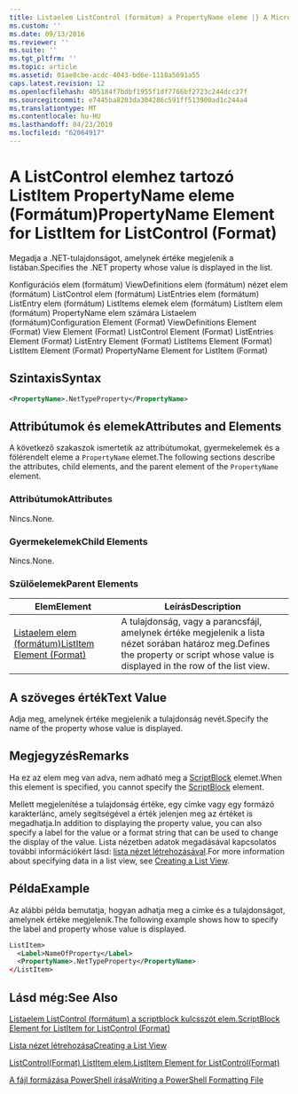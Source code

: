```yaml
---
title: Listaelem ListControl (formátum) a PropertyName eleme |} A Microsoft Docs
ms.custom: ''
ms.date: 09/13/2016
ms.reviewer: ''
ms.suite: ''
ms.tgt_pltfrm: ''
ms.topic: article
ms.assetid: 01ae8cbe-acdc-4043-bd6e-1118a5691a55
caps.latest.revision: 12
ms.openlocfilehash: 405184f7bdbf1955f1df7766bf2723c244dcc27f
ms.sourcegitcommit: e7445ba8203da304286c591ff513900ad1c244a4
ms.translationtype: MT
ms.contentlocale: hu-HU
ms.lasthandoff: 04/23/2019
ms.locfileid: "62064917"
---
```

# <a name="propertyname-element-for-listitem-for-listcontrol-format"></a><span data-ttu-id="0fc8a-102">A ListControl elemhez tartozó ListItem PropertyName eleme (Formátum)</span><span class="sxs-lookup"><span data-stu-id="0fc8a-102">PropertyName Element for ListItem for ListControl (Format)</span></span>

<span data-ttu-id="0fc8a-103">Megadja a .NET-tulajdonságot, amelynek értéke megjelenik a listában.</span><span class="sxs-lookup"><span data-stu-id="0fc8a-103">Specifies the .NET property whose value is displayed in the list.</span></span>

<span data-ttu-id="0fc8a-104">Konfigurációs elem (formátum) ViewDefinitions elem (formátum) nézet elem (formátum) ListControl elem (formátum) ListEntries elem (formátum) ListEntry elem (formátum) ListItems elemek elem (formátum) ListItem elem (formátum) PropertyName elem számára Listaelem (formátum)</span><span class="sxs-lookup"><span data-stu-id="0fc8a-104">Configuration Element (Format) ViewDefinitions Element (Format) View Element (Format) ListControl Element (Format) ListEntries Element (Format) ListEntry Element (Format) ListItems Element (Format) ListItem Element (Format) PropertyName Element for ListItem (Format)</span></span>

## <a name="syntax"></a><span data-ttu-id="0fc8a-105">Szintaxis</span><span class="sxs-lookup"><span data-stu-id="0fc8a-105">Syntax</span></span>

```xml
<PropertyName>.NetTypeProperty</PropertyName>
```

## <a name="attributes-and-elements"></a><span data-ttu-id="0fc8a-106">Attribútumok és elemek</span><span class="sxs-lookup"><span data-stu-id="0fc8a-106">Attributes and Elements</span></span>

<span data-ttu-id="0fc8a-107">A következő szakaszok ismertetik az attribútumokat, gyermekelemek és a fölérendelt eleme a `PropertyName` elemet.</span><span class="sxs-lookup"><span data-stu-id="0fc8a-107">The following sections describe the attributes, child elements, and the parent element of the `PropertyName` element.</span></span>

### <a name="attributes"></a><span data-ttu-id="0fc8a-108">Attribútumok</span><span class="sxs-lookup"><span data-stu-id="0fc8a-108">Attributes</span></span>

<span data-ttu-id="0fc8a-109">Nincs.</span><span class="sxs-lookup"><span data-stu-id="0fc8a-109">None.</span></span>

### <a name="child-elements"></a><span data-ttu-id="0fc8a-110">Gyermekelemek</span><span class="sxs-lookup"><span data-stu-id="0fc8a-110">Child Elements</span></span>

<span data-ttu-id="0fc8a-111">Nincs.</span><span class="sxs-lookup"><span data-stu-id="0fc8a-111">None.</span></span>

### <a name="parent-elements"></a><span data-ttu-id="0fc8a-112">Szülőelemek</span><span class="sxs-lookup"><span data-stu-id="0fc8a-112">Parent Elements</span></span>

|<span data-ttu-id="0fc8a-113">Elem</span><span class="sxs-lookup"><span data-stu-id="0fc8a-113">Element</span></span>|<span data-ttu-id="0fc8a-114">Leírás</span><span class="sxs-lookup"><span data-stu-id="0fc8a-114">Description</span></span>|
|-------------|-----------------|
|[<span data-ttu-id="0fc8a-115">Listaelem elem (formátum)</span><span class="sxs-lookup"><span data-stu-id="0fc8a-115">ListItem Element (Format)</span></span>](./listitem-element-for-listitems-for-listcontrol-format.md)|<span data-ttu-id="0fc8a-116">A tulajdonság, vagy a parancsfájl, amelynek értéke megjelenik a lista nézet sorában határoz meg.</span><span class="sxs-lookup"><span data-stu-id="0fc8a-116">Defines the property or script whose value is displayed in the row of the list view.</span></span>|

## <a name="text-value"></a><span data-ttu-id="0fc8a-117">A szöveges érték</span><span class="sxs-lookup"><span data-stu-id="0fc8a-117">Text Value</span></span>

<span data-ttu-id="0fc8a-118">Adja meg, amelynek értéke megjelenik a tulajdonság nevét.</span><span class="sxs-lookup"><span data-stu-id="0fc8a-118">Specify the name of the property whose value is displayed.</span></span>

## <a name="remarks"></a><span data-ttu-id="0fc8a-119">Megjegyzés</span><span class="sxs-lookup"><span data-stu-id="0fc8a-119">Remarks</span></span>

<span data-ttu-id="0fc8a-120">Ha ez az elem meg van adva, nem adható meg a [ScriptBlock](./scriptblock-element-for-listitem-for-listcontrol-format.md) elemet.</span><span class="sxs-lookup"><span data-stu-id="0fc8a-120">When this element is specified, you cannot specify the [ScriptBlock](./scriptblock-element-for-listitem-for-listcontrol-format.md) element.</span></span>

<span data-ttu-id="0fc8a-121">Mellett megjelenítése a tulajdonság értéke, egy címke vagy egy formázó karakterlánc, amely segítségével a érték jelenjen meg az értéket is megadhatja.</span><span class="sxs-lookup"><span data-stu-id="0fc8a-121">In addition to displaying the property value, you can also specify a label for the value or a format string that can be used to change the display of the value.</span></span> <span data-ttu-id="0fc8a-122">Lista nézetben adatok megadásával kapcsolatos további információkért lásd: [lista nézet létrehozásával](./creating-a-list-view.md).</span><span class="sxs-lookup"><span data-stu-id="0fc8a-122">For more information about specifying data in a list view, see [Creating a List View](./creating-a-list-view.md).</span></span>

## <a name="example"></a><span data-ttu-id="0fc8a-123">Példa</span><span class="sxs-lookup"><span data-stu-id="0fc8a-123">Example</span></span>

<span data-ttu-id="0fc8a-124">Az alábbi példa bemutatja, hogyan adhatja meg a címke és a tulajdonságot, amelynek értéke megjelenik.</span><span class="sxs-lookup"><span data-stu-id="0fc8a-124">The following example shows how to specify the label and property whose value is displayed.</span></span>

```xml
ListItem>
  <Label>NameOfProperty</Label>
  <PropertyName>.NetTypeProperty</PropertyName>
</ListItem>

```

## <a name="see-also"></a><span data-ttu-id="0fc8a-125">Lásd még:</span><span class="sxs-lookup"><span data-stu-id="0fc8a-125">See Also</span></span>

[<span data-ttu-id="0fc8a-126">Listaelem ListControl (formátum) a scriptblock kulcsszót elem.</span><span class="sxs-lookup"><span data-stu-id="0fc8a-126">ScriptBlock Element for ListItem for ListControl (Format)</span></span>](./scriptblock-element-for-listitem-for-listcontrol-format.md)

[<span data-ttu-id="0fc8a-127">Lista nézet létrehozása</span><span class="sxs-lookup"><span data-stu-id="0fc8a-127">Creating a List View</span></span>](./creating-a-list-view.md)

[<span data-ttu-id="0fc8a-128">ListControl(Format) ListItem elem.</span><span class="sxs-lookup"><span data-stu-id="0fc8a-128">ListItem Element for ListControl(Format)</span></span>](./listitem-element-for-listitems-for-listcontrol-format.md)

[<span data-ttu-id="0fc8a-129">A fájl formázása PowerShell írása</span><span class="sxs-lookup"><span data-stu-id="0fc8a-129">Writing a PowerShell Formatting File</span></span>](./writing-a-powershell-formatting-file.md)
